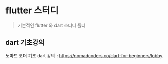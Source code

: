# flutter 스터디

> 기본적인 flutter 와 dart 스터디 폴더

## dart 기초강의

노마드 코더 기초 dart 강의
: https://nomadcoders.co/dart-for-beginners/lobby
